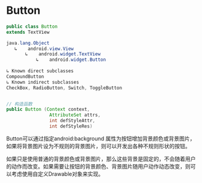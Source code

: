 # Button

```java
public class Button 
extends TextView 

java.lang.Object
   ↳	android.view.View
 	   ↳	android.widget.TextView
 	 	   ↳	android.widget.Button
 	 	   
↳ Known direct subclasses
CompoundButton
↳ Known indirect subclasses
CheckBox, RadioButton, Switch, ToggleButton


// 构造函数
public Button (Context context, 
                AttributeSet attrs, 
                int defStyleAttr, 
                int defStyleRes)
```



Button可以通过指定android:background 属性为按钮增加背景颜色或背景图片，如果将背景图片设为不规则的背景图片，则可以开发出各种不规则形状的按钮。

如果只是使用普通的背景颜色或背景图片，那么这些背景是固定的，不会随着用户的动作而改变。如果需要让按钮的背景颜色、背景图片随用户动作动态改变，则可以考虑使用自定义Drawable对象来实现。

